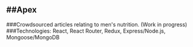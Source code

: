 ##Apex
------
###Crowdsourced articles relating to men's nutrition. (Work in progress)
###Technologies:
React, React Router, Redux, Express/Node.js, Mongoose/MongoDB
